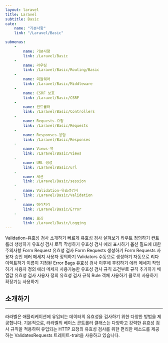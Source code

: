```yaml
---
layout: laravel
title: Laravel
subtitle: Basic
cate:
    name: "기본사항"
    link: "/Laravel/Basic"

submenus:
    -
        name: 기본사항
        link: /Laravel/Basic
    -
        name: 라우팅
        link: /Laravel/Basic/Routing/Basic
    -
        name: 미들웨어
        link: /Laravel/Basic/Middleware
    -
        name: CSRF 보호
        link: /Laravel/Basic/CSRF
    -
        name: 컨트롤러
        link: /Laravel/Basic/Controllers
    -
        name: Requests-요청
        link: /Laravel/Basic/Requests
    -
        name: Responses-응답
        link: /Laravel/Basic/Responses
    -
        name: Views-뷰
        link: /Laravel/Basic/Views
    -
        name: URL 생성
        link: /Laravel/Basic/url
    -
        name: 세션
        link: /Laravel/Basic/session
    -
        name: Validation-유효성검사
        link: /Laravel/Basic/Validation
    -
        name: 에러처리
        link: /Laravel/Basic/Error
    -
        name: 로깅
        link: /Laravel/Basic/Logging
---
```

Validation-유효성 검사
소개하기
빠르게 유효성 검사 살펴보기
라우트 정의하기
컨트롤러 생성하기
유효성 검사 로직 작성하기
유효성 검사 에러 표시하기
옵션 필드에 대한 주의사항
Form Request 유효성 검사
Form Requests 생성하기
Form Requests 사용자 승인
에러 메세지 사용자 정의하기
Validators 수동으로 생성하기
자동으로 리다이렉트하기
이름이 지정된 Error Bags
유효성 검사 이후에 후킹하기
에러 메세지 작업하기
사용자 정의 에러 메세지
사용가능한 유효성 검사 규칙
조건부로 규칙 추가하기
배열값 유효성 검사
사용자 정의 유효성 검사 규칙
Rule 객체 사용하기
클로저 사용하기
확장기능 사용하기

## 소개하기
---
라라벨은 애플리케이션에 유입되는 데이터의 유효성을 검사하기 위한 다양한 방법을 제공합니다. 기본적으로, 라라벨의 베이스 콘트롤러 클래스는 다양하고 강력한 유효성 검사 규칙을 적용하여 유입되는 HTTP 요청의 유효성 검사를 위한 편리한 메소드를 제공하는 ValidatesRequests 트레이트-trait을 사용하고 있습니다.


